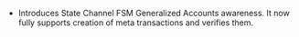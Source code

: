 * Introduces State Channel FSM Generalized Accounts awareness. It now fully
  supports creation of meta transactions and verifies them.
